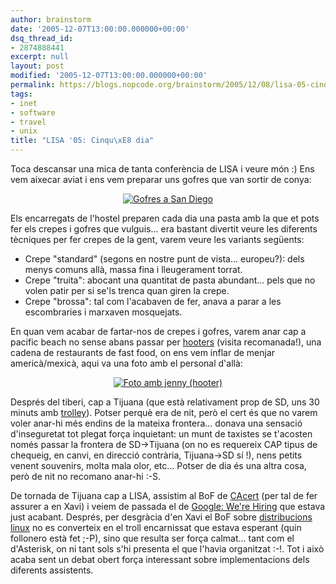 ```yaml
---
author: brainstorm
date: '2005-12-07T13:00:00.000000+00:00'
dsq_thread_id:
- 2874888441
excerpt: null
layout: post
modified: '2005-12-07T13:00:00.000000+00:00'
permalink: https://blogs.nopcode.org/brainstorm/2005/12/08/lisa-05-cinque-dia/
tags:
- inet
- software
- travel
- unix
title: "LISA '05: Cinqu\xE8 dia"
---
```


Toca descansar una mica de tanta conferència de LISA i veure món :) Ens vem aixecar aviat i ens vem preparar uns gofres que van sortir de conya:

<center>
  <a href='https://blogs.nopcode.org/brainstorm/wp-content/images/gofres.jpg'><img src='https://blogs.nopcode.org/brainstorm/wp-content/images/thumb-gofres.jpg' alt='Gofres a San Diego' /></a>
</center>

Els encarregats de l'hostel preparen cada dia una pasta amb la que et pots fer els crepes i gofres que vulguis... era bastant divertit veure les diferents tècniques per fer crepes de la gent, varem veure les variants següents:

*   Crepe "standard" (segons en nostre punt de vista... europeu?): dels menys comuns allà, massa fina i lleugerament torrat.
*   Crepe "truita": abocant una quantitat de pasta abundant... pels que no volen patir per si se'ls trenca quan giren la crepe.
*   Crepe "brossa": tal com l'acabaven de fer, anava a parar a les escombraries i marxaven mosquejats.

<!--more-->

  
En quan vem acabar de fartar-nos de crepes i gofres, varem anar cap a pacific beach no sense abans passar per [hooters][1] (visita recomanada!), una cadena de restaurants de fast food, on ens vem inflar de menjar americà/mexicà, aqui va una foto amb el personal d'allà:

<center>
  <a href='https://blogs.nopcode.org/brainstorm/wp-content/images/hooters.jpg'><img src='https://blogs.nopcode.org/brainstorm/wp-content/images/thumb-hooters.jpg' alt='Foto amb jenny (hooter)' /></a>
</center>

Després del tiberi, cap a Tijuana (que està relativament prop de SD, uns 30 minuts amb [trolley][2]). Potser perquè era de nit, però el cert és que no varem voler anar-hi més endins de la mateixa frontera... donava una sensació d'inseguretat tot plegat força inquietant: un munt de taxistes se t'acosten només passar la frontera de SD->Tijuana (on no es requereix CAP tipus de chequeig, en canvi, en direcció contrària, Tijuana->SD sí !), nens petits venent souvenirs, molta mala olor, etc... Potser de dia és una altra cosa, però de nit no recomano anar-hi :-S.

De tornada de Tijuana cap a LISA, assistim al BoF de [CAcert][3] (per tal de fer assurer a en Xavi) i veiem de passada el de [Google: We're Hiring][4] que estava just acabant. Després, per desgràcia d'en Xavi el BoF sobre [distribucions linux][5] no es converteix en el troll encarnissat que estava esperant (quin follonero està fet ;-P), sino que resulta ser força calmat... tant com el d'Asterisk, on ni tant sols s'hi presenta el que l'havia organitzat :-!. Tot i això acaba sent un debat obert força interessant sobre implementacions dels diferents assistents.

 [1]: https://www.hooters.com/
 [2]: https://en.wikipedia.org/wiki/San_Diego_Trolley
 [3]: https://www.usenix.org/events/lisa05/bofs.html#pgp
 [4]: https://www.usenix.org/events/lisa05/bofs.html#google
 [5]: https://www.usenix.org/events/lisa05/bofs.html#flavor